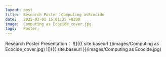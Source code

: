 ```yaml
---
layout: post
title:  Research Poster：Computing asEcocide
date:   2025-03-01 15:01:35 +0300
image:  Computing as Ecocide_cover.jpg
tags:   Poster;
---
```

Research Poster Presentation：
![]({{ site.baseurl }}images/Computing as Ecocide_cover.jpg) 
![]({{ site.baseurl }}/images/Computing as Ecocide.jpg) 
